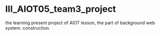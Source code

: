 # III_AIOT05_team3_project
the learning present project of AIOT lesson, the part of background web system. construction.
